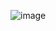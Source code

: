 ![image](https://github.com/CostescuMarius/GeorgiaTech-Introduction-to-Object-Oriented-Programming-with-Java-II-Object-Oriented-Programming/assets/101038739/541e9d90-c9bd-4117-880b-f48786d83a88)
